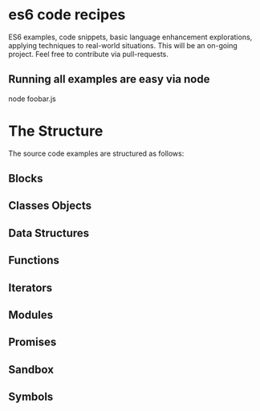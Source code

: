 # es6 code recipes
ES6 examples, code snippets, basic language enhancement explorations, applying techniques to real-world situations. This will be an on-going project. Feel free to contribute via pull-requests.
## Running all examples are easy via node
node foobar.js
# The Structure
The source code examples are structured as follows:
## Blocks
## Classes Objects
## Data Structures
## Functions
## Iterators
## Modules
## Promises
## Sandbox
## Symbols